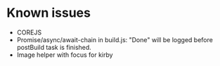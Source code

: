 # Known issues

- COREJS
- Promise/async/await-chain in build.js: "Done" will be logged before
  postBuild task is finished.
- Image helper with focus for kirby
